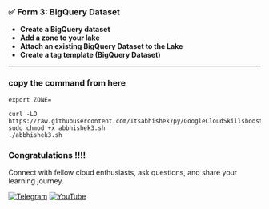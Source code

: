 ### ✅ Form 3: BigQuery Dataset

- **Create a BigQuery dataset**
- **Add a zone to your lake**
- **Attach an existing BigQuery Dataset to the Lake**
- **Create a tag template (BigQuery Dataset)**



---
### copy the command from here 

```
export ZONE=
```
`````
curl -LO https://raw.githubusercontent.com/Itsabhishek7py/GoogleCloudSkillsboost/refs/heads/main/Create%20a%20Secure%20Data%20Lake%20on%20Cloud%20Storage%3A%20Challenge%20Lab/abbhishek3.sh
sudo chmod +x abbhishek3.sh
./abbhishek3.sh
`````


### Congratulations !!!!

Connect with fellow cloud enthusiasts, ask questions, and share your learning journey.  

[![Telegram](https://img.shields.io/badge/Telegram_Group-2CA5E0?style=for-the-badge&logo=telegram&logoColor=white)](https://t.me/+gBcgRTlZLyM4OGI1)
[![YouTube](https://img.shields.io/badge/Subscribe-FF0000?style=for-the-badge&logo=youtube&logoColor=white)](https://www.youtube.com/@drabhishek.5460?sub_confirmation=1)  

